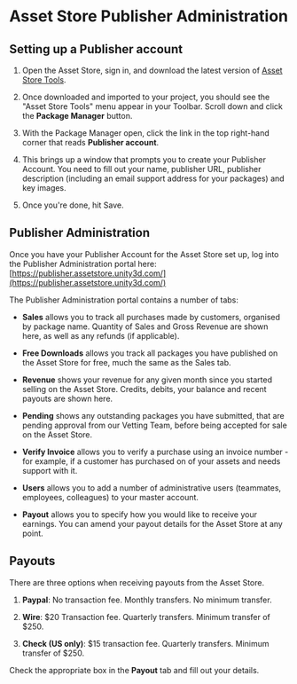 Asset Store Publisher Administration
====================================


Setting up a Publisher account
------------------------------



1. Open the Asset Store, sign in, and download the latest version of [Asset Store Tools](https://www.assetstore.unity3d.com/en/#!/content/115).


1. Once downloaded and imported to your project, you should see the "Asset Store Tools" menu appear in your Toolbar. Scroll down and click the __Package Manager__ button.


1. With the Package Manager open, click the link in the top right-hand corner that reads __Publisher account__.


1. This brings up a window that prompts you to create your Publisher Account. You need to fill out your name, publisher URL, publisher description (including an email support address for your packages) and key images.


1. Once you're done, hit Save.


Publisher Administration
------------------------


Once you have your Publisher Account for the Asset Store set up, log into the Publisher Administration portal here: [https://publisher.assetstore.unity3d.com/](https://publisher.assetstore.unity3d.com/)

The Publisher Administration portal contains a number of tabs:


* **Sales** allows you to track all purchases made by customers, organised by package name. Quantity of Sales and Gross Revenue are shown here, as well as any refunds (if applicable).


* **Free Downloads** allows you track all packages you have published on the Asset Store for free, much the same as the Sales tab.


* **Revenue** shows your revenue for any given month since you started selling on the Asset Store. Credits, debits, your balance and recent payouts are shown here.


* **Pending** shows any outstanding packages you have submitted, that are pending approval from our Vetting Team, before being accepted for sale on the Asset Store.

* **Verify Invoice** allows you to verify a purchase using an invoice number - for example, if a customer has purchased on of your assets and needs support with it.


* **Users** allows you to add a number of administrative users (teammates, employees, colleagues) to your master account.


* **Payout** allows you to specify how you would like to receive your earnings. You can amend your payout details for the Asset Store at any point.

Payouts
-------


There are three options when receiving payouts from the Asset Store.


1. **Paypal**: No transaction fee. Monthly transfers. No minimum transfer.


1. **Wire**: $20 Transaction fee.  Quarterly transfers. Minimum transfer of $250.


1. **Check (US only)**: $15 transaction fee. Quarterly transfers. Minimum transfer of $250.

Check the appropriate box in the __Payout__ tab and fill out your details.
